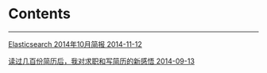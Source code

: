 # Contents

---

[Elasticsearch 2014年10月简报 2014-11-12](./elasticsearch_brief.2014.10.md)

[读过几百份简历后，我对求职和写简历的新感悟 2014-09-13](./new_thoughts_of_career_and_resume.md)
